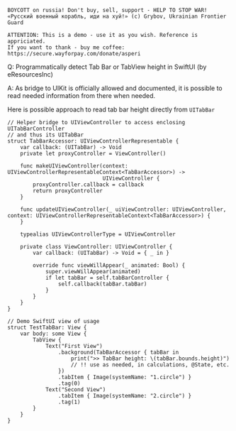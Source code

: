 ```
BOYCOTT on russia! Don't buy, sell, support - HELP TO STOP WAR!
«Русский военный корабль, иди на хуй!» (c) Grybov, Ukrainian Frontier Guard

ATTENTION: This is a demo - use it as you wish. Reference is appriciated.
If you want to thank - buy me coffee: https://secure.wayforpay.com/donate/asperi
```

Q: Programmatically detect Tab Bar or TabView height in SwiftUI (by eResourcesInc)

A: As bridge to UIKit is officially allowed and documented, it is possible to read needed information from there when needed.

Here is possible approach to read tab bar height directly from `UITabBar`


    // Helper bridge to UIViewController to access enclosing UITabBarController
    // and thus its UITabBar
    struct TabBarAccessor: UIViewControllerRepresentable {
        var callback: (UITabBar) -> Void
        private let proxyController = ViewController()
    
        func makeUIViewController(context: UIViewControllerRepresentableContext<TabBarAccessor>) ->
                                  UIViewController {
            proxyController.callback = callback
            return proxyController
        }
        
        func updateUIViewController(_ uiViewController: UIViewController, context: UIViewControllerRepresentableContext<TabBarAccessor>) {
        }
        
        typealias UIViewControllerType = UIViewController
    
        private class ViewController: UIViewController {
            var callback: (UITabBar) -> Void = { _ in }
    
            override func viewWillAppear(_ animated: Bool) {
                super.viewWillAppear(animated)
                if let tabBar = self.tabBarController {
                    self.callback(tabBar.tabBar)
                }
            }
        }
    }
    
    // Demo SwiftUI view of usage
    struct TestTabBar: View {
        var body: some View {
            TabView {
                Text("First View")
                    .background(TabBarAccessor { tabBar in
                        print(">> TabBar height: \(tabBar.bounds.height)")
                        // !! use as needed, in calculations, @State, etc.
                    })
                    .tabItem { Image(systemName: "1.circle") }
                    .tag(0)
                Text("Second View")
                    .tabItem { Image(systemName: "2.circle") }
                    .tag(1)
            }
        }
    }

